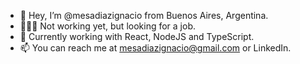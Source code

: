 - 👋   Hey, I’m @mesadiazignacio from Buenos Aires, Argentina.
- 👨🏻‍💻   Not working yet, but looking for a job.
- 🌱   Currently working with React, NodeJS and TypeScript.
- 📫   You can reach me at mesadiazignacio@gmail.com or LinkedIn.
